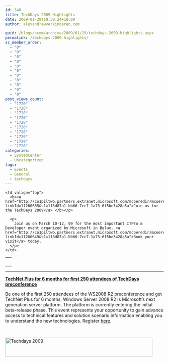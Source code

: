 ```yaml
---
id: 548
title: TechDays 2009 Highlights
date: 2009-01-29T19:39:24+10:00
author: alexandre@verkinderen.com

guid: /blogs/scom/archive/2009/01/29/techdays-2009-highlights.aspx
permalink: /techdays-2009-highlights/
sc_member_order:
  - "0"
  - "0"
  - "0"
  - "0"
  - "0"
  - "0"
  - "0"
  - "0"
  - "0"
  - "0"
  - "0"
post_views_count:
  - "1720"
  - "1720"
  - "1720"
  - "1720"
  - "1720"
  - "1720"
  - "1720"
  - "1720"
  - "1720"
  - "1720"
categories:
  - SystemCenter
  - Uncategorized
tags:
  - Events
  - General
  - techdays
---
```

<table cellspacing="0" cellpadding="0" border="0">
  <tr>
    <td valign="top">
      &#160;
    </td>
    
    <td valign="top">
      <b><a href="http://co1piltwb.partners.extranet.microsoft.com/mcoeredir/mcoeredirect.aspx?linkId=11260685&s1=118d87a1-bb66-7cc7-1a73-6f5be3428a5a">Join us for the TechDays 2009</a> </b></p> 
      
      <p>
        Join us on March 10-12, 09 for the most important ITPro & Developer event organized by Microsoft in Belux. <a href="http://co1piltwb.partners.extranet.microsoft.com/mcoeredir/mcoeredirect.aspx?linkId=11260649&s1=118d87a1-bb66-7cc7-1a73-6f5be3428a5a">Book your visit</a> today.
      </p>
    </td>
  </tr>
</table>

****

**[TechNet Plus for 6 months for first 250 attendees of TechDays preconference](http://co1piltwb.partners.extranet.microsoft.com/mcoeredir/mcoeredirect.aspx?linkId=11260682&s1=118d87a1-bb66-7cc7-1a73-6f5be3428a5a)** 

Be one of the first 250 attendees of the WS2008 R2 preconference and get TechNet Plus for 6 months. Windows Server 2008 R2 is Microsoft&#8217;s next generation server platform. The platform is currently entering the initial beta-release phase. This event represents your opportunity to gain advance access to technical features and solution scenario information enabling you to understand the new technologies. Register [here](http://co1piltwb.partners.extranet.microsoft.com/mcoeredir/mcoeredirect.aspx?linkId=11260648&s1=118d87a1-bb66-7cc7-1a73-6f5be3428a5a).

&#160;

[<img height="60" alt="Techdays 2009" src="http://www.microsoft.com/belux/newsletters/pens/580_technet/techdays_468x60.gif" width="468" border="0" />](http://co1piltwb.partners.extranet.microsoft.com/mcoeredir/mcoeredirect.aspx?linkId=11260686&s1=118d87a1-bb66-7cc7-1a73-6f5be3428a5a)
